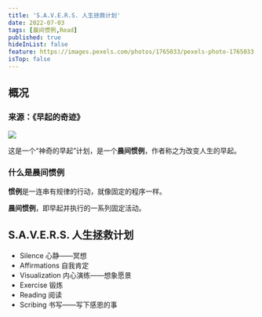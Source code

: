 ```yaml
---
title: 'S.A.V.E.R.S. 人生拯救计划'
date: 2022-07-03
tags: [晨间惯例,Read]
published: true
hideInList: false
feature: https://images.pexels.com/photos/1765033/pexels-photo-1765033.jpeg?auto=compress&cs=tinysrgb&w=800
isTop: false
---
```

## 概况

### 来源：《早起的奇迹》

![](https://img9.doubanio.com/view/subject/s/public/s29685915.jpg)

这是一个“神奇的早起”计划，是一个**晨间惯例**，作者称之为改变人生的早起。

### 什么是晨间惯例

**惯例**是一连串有规律的行动，就像固定的程序一样。

**晨间惯例**，即早起并执行的一系列固定活动。

## S.A.V.E.R.S. 人生拯救计划

- Silence 心静——冥想
- Affirmations 自我肯定
- Visualization 内心演练——想象愿景
- Exercise 锻炼
- Reading 阅读
- Scribing 书写——写下感恩的事